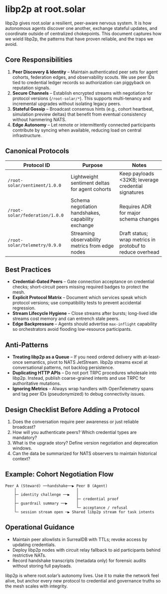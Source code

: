 # libp2p at root.solar

libp2p gives root.solar a resilient, peer-aware nervous system. It is how autonomous agents discover one another, exchange stateful updates, and coordinate outside of centralized chokepoints. This document captures how we wield libp2p, the patterns that have proven reliable, and the traps we avoid.

## Core Responsibilities
1. **Peer Discovery & Identity** – Maintain authenticated peer sets for agent cohorts, federation edges, and observability scouts. We use peer IDs tied to credential ledger records so authorization can piggyback on reputation signals.
2. **Secure Channels** – Establish encrypted streams with negotiation for protocol versions (`/root-solar/*`). This supports multi-tenancy and incremental upgrades without isolating legacy peers.
3. **Stateful Gossip** – Broadcast consensus hints (e.g., cohort heartbeat, simulation preview deltas) that benefit from eventual consistency without hammering NATS.
4. **Edge Autonomy** – Let remote or intermittently connected participants contribute by syncing when available, reducing load on central infrastructure.

## Canonical Protocols
| Protocol ID | Purpose | Notes |
| --- | --- | --- |
| `/root-solar/sentiment/1.0.0` | Lightweight sentiment deltas for agent cohorts | Keep payloads <32KB; leverage credential signatures |
| `/root-solar/federation/1.0.0` | Schema negotiation handshakes, capability exchange | Requires ADR for major schema changes |
| `/root-solar/telemetry/0.9.0` | Streaming observability metrics from edge nodes | Draft status; wrap metrics in protobuf to reduce overhead |

## Best Practices
- **Credential-Gated Peers** – Gate connection acceptance on credential checks; short-circuit peers missing required badges to protect the mesh.
- **Explicit Protocol Matrix** – Document which services speak which protocol versions; use compatibility tests to prevent accidental regression.
- **Stream Lifecycle Hygiene** – Close streams after bursts; long-lived idle streams cost memory and can entrench stale peers.
- **Edge Backpressure** – Agents should advertise `max-inflight` capability so orchestrators avoid flooding low-resource participants.

## Anti-Patterns
- **Treating libp2p as a Queue** – If you need ordered delivery with at-least-once semantics, pivot to NATS JetStream. libp2p streams excel at conversational patterns, not backlog persistence.
- **Duplicating HTTP APIs** – Do not port TRPC procedures wholesale into libp2p. Instead, publish coarse-grained intents and use TRPC for authoritative mutations.
- **Ignoring Metrics** – Always wrap handlers with OpenTelemetry spans and tag peer IDs (pseudonymized) to debug connectivity issues.

## Design Checklist Before Adding a Protocol
1. Does the conversation require peer awareness or just reliable broadcast?
2. How will you authenticate peers? Which credential types are mandatory?
3. What is the upgrade story? Define version negotiation and deprecation windows.
4. Can the data be summarized for NATS observers to maintain historical context?

## Example: Cohort Negotiation Flow
```
Peer A (Steward) ──handshake──▶ Peer B (Agent)
    │                           │
    ├─ identity challenge ──▶   │
    │                           ├─ credential proof
    ├─ guardrail summary ──▶    │
    │                           └─ acceptance / refusal
    └─ session stream open ─▶ Shared libp2p stream for task intents
```

## Operational Guidance
- Maintain peer allowlists in SurrealDB with TTLs; revoke access by updating credentials.
- Deploy libp2p nodes with circuit relay fallback to aid participants behind restrictive NATs.
- Record handshake transcripts (metadata only) for forensic audits without storing full payloads.

libp2p is where root.solar’s autonomy lives. Use it to make the network feel alive, but anchor every new protocol to credential and governance truths so the mesh scales with integrity.
